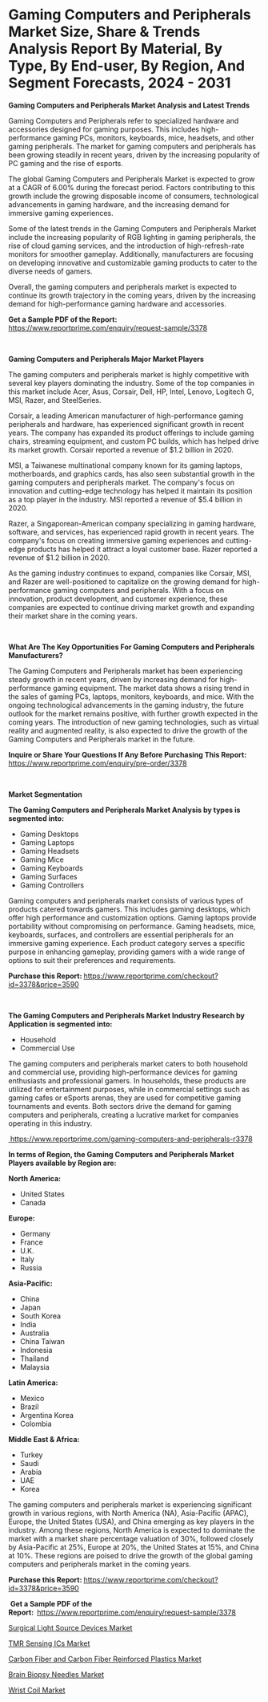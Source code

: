 <p><h1>Gaming Computers and Peripherals Market Size, Share & Trends Analysis Report By Material, By Type, By End-user, By Region, And Segment Forecasts, 2024 - 2031</h1></p><p><strong>Gaming Computers and Peripherals Market Analysis and Latest Trends</strong></p>
<p><p>Gaming Computers and Peripherals refer to specialized hardware and accessories designed for gaming purposes. This includes high-performance gaming PCs, monitors, keyboards, mice, headsets, and other gaming peripherals. The market for gaming computers and peripherals has been growing steadily in recent years, driven by the increasing popularity of PC gaming and the rise of esports.</p><p>The global Gaming Computers and Peripherals Market is expected to grow at a CAGR of 6.00% during the forecast period. Factors contributing to this growth include the growing disposable income of consumers, technological advancements in gaming hardware, and the increasing demand for immersive gaming experiences.</p><p>Some of the latest trends in the Gaming Computers and Peripherals Market include the increasing popularity of RGB lighting in gaming peripherals, the rise of cloud gaming services, and the introduction of high-refresh-rate monitors for smoother gameplay. Additionally, manufacturers are focusing on developing innovative and customizable gaming products to cater to the diverse needs of gamers.</p><p>Overall, the gaming computers and peripherals market is expected to continue its growth trajectory in the coming years, driven by the increasing demand for high-performance gaming hardware and accessories.</p></p>
<p><strong>Get a Sample PDF of the Report:&nbsp;</strong> <a href="https://www.reportprime.com/enquiry/request-sample/3378">https://www.reportprime.com/enquiry/request-sample/3378</a></p>
<p>&nbsp;</p>
<p><strong>Gaming Computers and Peripherals Major Market Players</strong></p>
<p><p>The gaming computers and peripherals market is highly competitive with several key players dominating the industry. Some of the top companies in this market include Acer, Asus, Corsair, Dell, HP, Intel, Lenovo, Logitech G, MSI, Razer, and SteelSeries.</p><p>Corsair, a leading American manufacturer of high-performance gaming peripherals and hardware, has experienced significant growth in recent years. The company has expanded its product offerings to include gaming chairs, streaming equipment, and custom PC builds, which has helped drive its market growth. Corsair reported a revenue of $1.2 billion in 2020.</p><p>MSI, a Taiwanese multinational company known for its gaming laptops, motherboards, and graphics cards, has also seen substantial growth in the gaming computers and peripherals market. The company's focus on innovation and cutting-edge technology has helped it maintain its position as a top player in the industry. MSI reported a revenue of $5.4 billion in 2020.</p><p>Razer, a Singaporean-American company specializing in gaming hardware, software, and services, has experienced rapid growth in recent years. The company's focus on creating immersive gaming experiences and cutting-edge products has helped it attract a loyal customer base. Razer reported a revenue of $1.2 billion in 2020.</p><p>As the gaming industry continues to expand, companies like Corsair, MSI, and Razer are well-positioned to capitalize on the growing demand for high-performance gaming computers and peripherals. With a focus on innovation, product development, and customer experience, these companies are expected to continue driving market growth and expanding their market share in the coming years.</p></p>
<p>&nbsp;</p>
<p><strong>What Are The Key Opportunities For Gaming Computers and Peripherals Manufacturers?</strong></p>
<p><p>The Gaming Computers and Peripherals market has been experiencing steady growth in recent years, driven by increasing demand for high-performance gaming equipment. The market data shows a rising trend in the sales of gaming PCs, laptops, monitors, keyboards, and mice. With the ongoing technological advancements in the gaming industry, the future outlook for the market remains positive, with further growth expected in the coming years. The introduction of new gaming technologies, such as virtual reality and augmented reality, is also expected to drive the growth of the Gaming Computers and Peripherals market in the future.</p></p>
<p><strong>Inquire or Share Your Questions If Any Before Purchasing This Report:</strong> <a href="https://www.reportprime.com/enquiry/pre-order/3378">https://www.reportprime.com/enquiry/pre-order/3378</a></p>
<p>&nbsp;</p>
<p><strong>Market Segmentation</strong></p>
<p><strong>The Gaming Computers and Peripherals Market Analysis by types is segmented into:</strong></p>
<p><ul><li>Gaming Desktops</li><li>Gaming Laptops</li><li>Gaming Headsets</li><li>Gaming Mice</li><li>Gaming Keyboards</li><li>Gaming Surfaces</li><li>Gaming Controllers</li></ul></p>
<p><p>Gaming computers and peripherals market consists of various types of products catered towards gamers. This includes gaming desktops, which offer high performance and customization options. Gaming laptops provide portability without compromising on performance. Gaming headsets, mice, keyboards, surfaces, and controllers are essential peripherals for an immersive gaming experience. Each product category serves a specific purpose in enhancing gameplay, providing gamers with a wide range of options to suit their preferences and requirements.</p></p>
<p><strong>Purchase this Report:&nbsp;</strong><a href="https://www.reportprime.com/checkout?id=3378&price=3590">https://www.reportprime.com/checkout?id=3378&price=3590</a></p>
<p>&nbsp;</p>
<p><strong>The Gaming Computers and Peripherals Market Industry Research by Application is segmented into:</strong></p>
<p><ul><li>Household</li><li>Commercial Use</li></ul></p>
<p><p>The gaming computers and peripherals market caters to both household and commercial use, providing high-performance devices for gaming enthusiasts and professional gamers. In households, these products are utilized for entertainment purposes, while in commercial settings such as gaming cafes or eSports arenas, they are used for competitive gaming tournaments and events. Both sectors drive the demand for gaming computers and peripherals, creating a lucrative market for companies operating in this industry.</p></p>
<p><a href="https://www.reportprime.com/gaming-computers-and-peripherals-r3378">&nbsp;https://www.reportprime.com/gaming-computers-and-peripherals-r3378</a></p>
<p><strong>In terms of Region, the Gaming Computers and Peripherals Market Players available by Region are:</strong></p>
<p>
    <p> <strong> North America: </strong>
        <ul>
            <li>United States</li>
            <li>Canada</li>
        </ul>
        </p> 
    <p> <strong> Europe: </strong>
        <ul>
            <li>Germany</li>
            <li>France</li>
            <li>U.K.</li>
            <li>Italy</li>
            <li>Russia</li>
        </ul>
        </p> 
    <p> <strong> Asia-Pacific: </strong>
        <ul>
            <li>China</li>
            <li>Japan</li>
            <li>South Korea</li>
            <li>India</li>
            <li>Australia</li>
            <li>China Taiwan</li>
            <li>Indonesia</li>
            <li>Thailand</li>
            <li>Malaysia</li>
        </ul>
        </p> 
    <p> <strong> Latin America: </strong>
        <ul>
            <li>Mexico</li>
            <li>Brazil</li>
            <li>Argentina Korea</li>
            <li>Colombia</li>
        </ul>
        </p> 
    <p> <strong> Middle East & Africa: </strong>
        <ul>
            <li>Turkey</li>
            <li>Saudi</li>
            <li>Arabia</li>
            <li>UAE</li>
            <li>Korea</li>
        </ul>
    </p>
    </p>
<p><p>The gaming computers and peripherals market is experiencing significant growth in various regions, with North America (NA), Asia-Pacific (APAC), Europe, the United States (USA), and China emerging as key players in the industry. Among these regions, North America is expected to dominate the market with a market share percentage valuation of 30%, followed closely by Asia-Pacific at 25%, Europe at 20%, the United States at 15%, and China at 10%. These regions are poised to drive the growth of the global gaming computers and peripherals market in the coming years.</p></p>
<p><strong>Purchase this Report: </strong><a href="https://www.reportprime.com/checkout?id=3378&price=3590">https://www.reportprime.com/checkout?id=3378&price=3590</a></p>
<p>&nbsp;<strong>Get a Sample PDF of the Report:&nbsp;&nbsp;</strong><a href="https://www.reportprime.com/enquiry/request-sample/3378">https://www.reportprime.com/enquiry/request-sample/3378</a></p>
<p><strong></strong></p>
<p><p><a href="https://www.linkedin.com/pulse/insights-surgical-light-source-devices-industry-market-financial-d5y4c">Surgical Light Source Devices Market</a></p><p><a href="https://github.com/bznecsdb5/Market-Research-Report-List-1/blob/main/tmr-sensing-ics-market.md">TMR Sensing ICs Market</a></p><p><a href="https://www.linkedin.com/pulse/global-carbon-fiber-reinforced-plastics-market-exploring-kdbcc">Carbon Fiber and Carbon Fiber Reinforced Plastics Market</a></p><p><a href="https://issuu.com/reportprime-2/docs/brain-biopsy-needles-market-size-2030.pptx">Brain Biopsy Needles Market</a></p><p><a href="https://issuu.com/reportprime-2/docs/wrist-coil-market-size-2030.pptx">Wrist Coil Market</a></p></p>